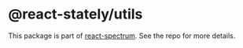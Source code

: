 # @react-stately/utils

This package is part of [react-spectrum](https://github.com/watheia/rsp-kit). See the repo for more details.
